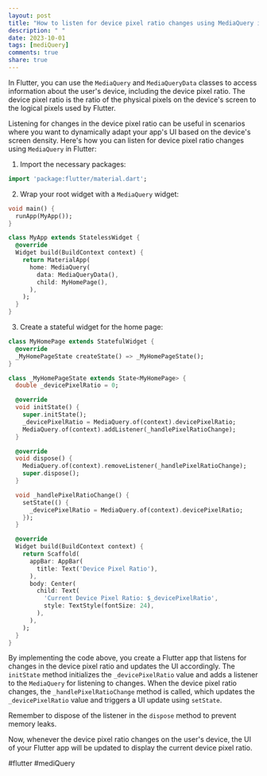 ```yaml
---
layout: post
title: "How to listen for device pixel ratio changes using MediaQuery in Flutter?"
description: " "
date: 2023-10-01
tags: [mediQuery]
comments: true
share: true
---
```


In Flutter, you can use the `MediaQuery` and `MediaQueryData` classes to access information about the user's device, including the device pixel ratio. The device pixel ratio is the ratio of the physical pixels on the device's screen to the logical pixels used by Flutter.

Listening for changes in the device pixel ratio can be useful in scenarios where you want to dynamically adapt your app's UI based on the device's screen density. Here's how you can listen for device pixel ratio changes using `MediaQuery` in Flutter:

1. Import the necessary packages:

```dart
import 'package:flutter/material.dart';
```

2. Wrap your root widget with a `MediaQuery` widget:

```dart
void main() {
  runApp(MyApp());
}

class MyApp extends StatelessWidget {
  @override
  Widget build(BuildContext context) {
    return MaterialApp(
      home: MediaQuery(
        data: MediaQueryData(),
        child: MyHomePage(),
      ),
    );
  }
}
```

3. Create a stateful widget for the home page:

```dart
class MyHomePage extends StatefulWidget {
  @override
  _MyHomePageState createState() => _MyHomePageState();
}

class _MyHomePageState extends State<MyHomePage> {
  double _devicePixelRatio = 0;

  @override
  void initState() {
    super.initState();
    _devicePixelRatio = MediaQuery.of(context).devicePixelRatio;
    MediaQuery.of(context).addListener(_handlePixelRatioChange);
  }

  @override
  void dispose() {
    MediaQuery.of(context).removeListener(_handlePixelRatioChange);
    super.dispose();
  }

  void _handlePixelRatioChange() {
    setState(() {
      _devicePixelRatio = MediaQuery.of(context).devicePixelRatio;
    });
  }

  @override
  Widget build(BuildContext context) {
    return Scaffold(
      appBar: AppBar(
        title: Text('Device Pixel Ratio'),
      ),
      body: Center(
        child: Text(
          'Current Device Pixel Ratio: $_devicePixelRatio',
          style: TextStyle(fontSize: 24),
        ),
      ),
    );
  }
}
```

By implementing the code above, you create a Flutter app that listens for changes in the device pixel ratio and updates the UI accordingly. The `initState` method initializes the `_devicePixelRatio` value and adds a listener to the `MediaQuery` for listening to changes. When the device pixel ratio changes, the `_handlePixelRatioChange` method is called, which updates the `_devicePixelRatio` value and triggers a UI update using `setState`.

Remember to dispose of the listener in the `dispose` method to prevent memory leaks.

Now, whenever the device pixel ratio changes on the user's device, the UI of your Flutter app will be updated to display the current device pixel ratio.

#flutter #mediQuery